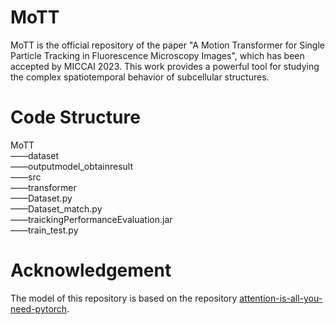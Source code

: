 # MoTT
MoTT is the official repository of the paper "A Motion Transformer for Single Particle Tracking in Fluorescence Microscopy Images", which has been accepted by MICCAI 2023. This work provides a powerful tool for studying the complex spatiotemporal behavior of subcellular structures. 


# Code Structure
MoTT  
——dataset   
——outputmodel_obtainresult  
——src  
——transformer  
——Dataset.py  
——Dataset_match.py  
——traickingPerformanceEvaluation.jar  
——train_test.py  


# Acknowledgement
The model of this repository is based on the repository [attention-is-all-you-need-pytorch](https://github.com/jadore801120/attention-is-all-you-need-pytorch).
